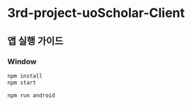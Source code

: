 # 3rd-project-uoScholar-Client

## 앱 실행 가이드
### Window
```sh
npm install
npm start
```

```sh
npm run android
```
